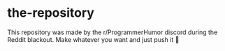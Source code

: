 # the-repository
This repository was made by the r/ProgrammerHumor discord during the Reddit blackout. Make whatever you want and just push it 🚀
